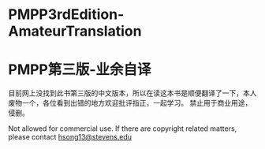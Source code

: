 # PMPP3rdEdition-AmateurTranslation
# PMPP第三版-业余自译

目前网上没找到此书第三版的中文版本，所以在读这本书是顺便翻译了一下，本人废物一个，各位看到出错的地方欢迎批评指正，一起学习。
禁止用于商业用途，侵删。

Not allowed for commercial use. If there are copyright related matters, please contact hsong13@stevens.edu
